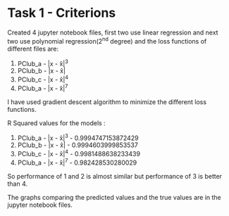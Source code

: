 # Task 1 - Criterions
Created 4 jupyter notebook files, first two use linear regression and next two use polynomial regression(2<sup>nd</sup> degree) and the loss functions of different files are:
1. PClub_a - |x -  x̂|<sup>3</sup>
2. PClub_b - |x -  x̂|
3. PClub_c - |x -  x̂|<sup>4</sup>
4. PClub_a - |x -  x̂|<sup>7</sup>

I have used gradient descent algorithm to minimize the different loss functions.

R Squared values for the models :
1. PClub_a - |x -  x̂|<sup>3</sup> - 0.9994747153872429
2. PClub_b - |x -  x̂| - 0.9994603999853537
3. PClub_c - |x -  x̂|<sup>4</sup> - 0.9981488638233439
4. PClub_a - |x -  x̂|<sup>7</sup> - 0.982428530280029

So performance of 1 and 2 is almost similar but performance of 3 is better than 4.

The graphs comparing the predicted values and the true values are in the jupyter notebook files.